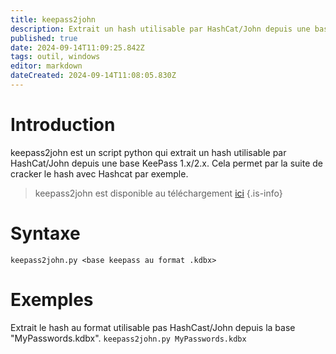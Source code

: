 ```yaml
---
title: keepass2john
description: Extrait un hash utilisable par HashCat/John depuis une base KeePass 1.x/2.x.
published: true
date: 2024-09-14T11:09:25.842Z
tags: outil, windows
editor: markdown
dateCreated: 2024-09-14T11:08:05.830Z
---
```


# Introduction

keepass2john est un script python qui extrait un hash utilisable par HashCat/John depuis une base KeePass 1.x/2.x. Cela permet par la suite de cracker le hash avec Hashcat par exemple.

> keepass2john est disponible au téléchargement [ici](https://gist.github.com/HarmJ0y/116fa1b559372804877e604d7d367bbc)
> {.is-info}

# Syntaxe

`keepass2john.py <base keepass au format .kdbx>`

# Exemples

Extrait le hash au format utilisable pas HashCast/John depuis la base "MyPasswords.kdbx".
`keepass2john.py MyPasswords.kdbx`
